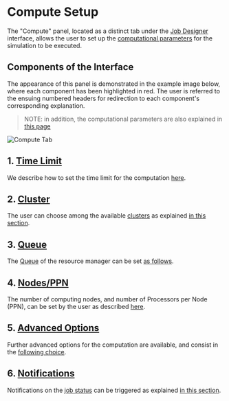 # Compute Setup

The "Compute" panel, located as a distinct tab under the [Job Designer](../../jobs-designer/overview.md) interface, allows the user to set up the [computational parameters](parameters.md) for the simulation to be executed. 

## Components of the Interface

The appearance of this panel is demonstrated in the example image below, where each component has been highlighted in red. The user is referred to the ensuing numbered headers for redirection to each component's corresponding explanation.

> NOTE: in addition, the computational parameters are also explained in [this page](data.md)

![Compute Tab](../../images/infrastructure/compute-tab-designer.png "Compute Tab")

## 1. [Time Limit](parameters.md#time-limit)

We describe how to set the time limit for the computation [here](parameters.md#time-limit).

## 2. [Cluster](parameters.md#cluster-choice)

The user can choose among the available [clusters](../clusters/overview.md) as explained [in this section](parameters.md#cluster-choice).

## 3. [Queue](parameters.md#queue)

The [Queue](../resource/queues.md) of the resource manager can be set [as follows](parameters.md#queue).

## 4. [Nodes/PPN](parameters.md#nodes-/-ppn)

The number of computing nodes, and number of Processors per Node (PPN), can be set by the user as described [here](parameters.md#nodes-/-ppn).

## 5. [Advanced Options](parameters.md#advanced-options)

Further advanced options for the computation are available, and consist in the [following choice](parameters.md#advanced-options).

## 6. [Notifications](parameters.md#notifications)

Notifications on the [job status](../../jobs/status.md) can be triggered as explained [in this section](parameters.md#notifications).
